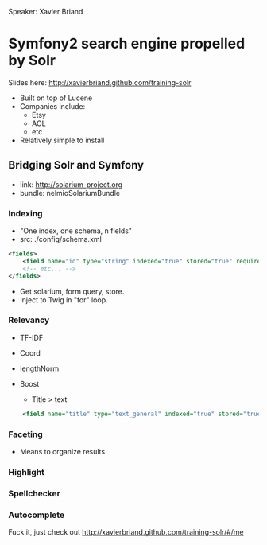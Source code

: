 Speaker: Xavier Briand
# Symfony2 search engine propelled by Solr

Slides here: http://xavierbriand.github.com/training-solr

- Built on top of Lucene
- Companies include:
  - Etsy
  - AOL
  - etc
- Relatively simple to install

## Bridging Solr and Symfony

- link: http://solarium-project.org
- bundle: nelmioSolariumBundle

### Indexing

- "One index, one schema, n fields"
- src: ./config/schema.xml

``` xml
<fields>
	<field name="id" type="string" indexed="true" stored="true" required="true" />
	<!-- etc... -->
</fields>
```

- Get solarium, form query, store.
- Inject to Twig in "for" loop.

### Relevancy
- TF-IDF
- Coord
- lengthNorm

- Boost
  - Title > text

``` xml
	<field name="title" type="text_general" indexed="true" stored="true" />
```

### Faceting

- Means to organize results

### Highlight

### Spellchecker

### Autocomplete

Fuck it, just check out http://xavierbriand.github.com/training-solr/#/me
